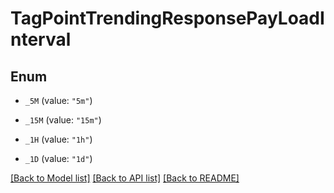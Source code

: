 # TagPointTrendingResponsePayLoadInterval

## Enum


* `_5M` (value: `"5m"`)

* `_15M` (value: `"15m"`)

* `_1H` (value: `"1h"`)

* `_1D` (value: `"1d"`)


[[Back to Model list]](../README.md#documentation-for-models) [[Back to API list]](../README.md#documentation-for-api-endpoints) [[Back to README]](../README.md)


